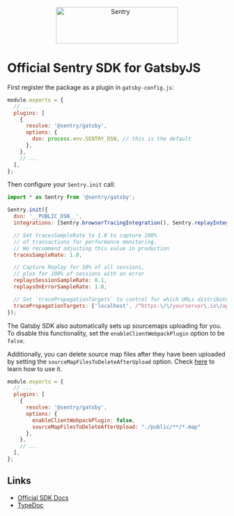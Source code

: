 <p align="center">
  <a href="https://sentry.io/?utm_source=github&utm_medium=logo" target="_blank">
    <img src="https://sentry-brand.storage.googleapis.com/sentry-wordmark-dark-280x84.png" alt="Sentry" width="280" height="84">
  </a>
</p>

# Official Sentry SDK for GatsbyJS

First register the package as a plugin in `gatsby-config.js`:

```javascript
module.exports = {
  // ...
  plugins: [
    {
      resolve: '@sentry/gatsby',
      options: {
        dsn: process.env.SENTRY_DSN, // this is the default
      },
    },
    // ...
  ],
};
```

Then configure your `Sentry.init` call:

```javascript
import * as Sentry from '@sentry/gatsby';

Sentry.init({
  dsn: '__PUBLIC_DSN__',
  integrations: [Sentry.browserTracingIntegration(), Sentry.replayIntegration()],

  // Set tracesSampleRate to 1.0 to capture 100%
  // of transactions for performance monitoring.
  // We recommend adjusting this value in production
  tracesSampleRate: 1.0,

  // Capture Replay for 10% of all sessions,
  // plus for 100% of sessions with an error
  replaysSessionSampleRate: 0.1,
  replaysOnErrorSampleRate: 1.0,

  // Set `tracePropagationTargets` to control for which URLs distributed tracing should be enabled
  tracePropagationTargets: ['localhost', /^https:\/\/yourserver\.io\/api/],
});
```

The Gatsby SDK also automatically sets up sourcemaps uploading for you. To disable this functionality, set the
`enableClientWebpackPlugin` option to be `false`.

Additionally, you can delete source map files after they have been  uploaded by setting the `sourceMapFilesToDeleteAfterUpload` option. Check [here](https://www.npmjs.com/package/@sentry/vite-plugin#sourcemapsfilestodeleteafterupload) to learn how to use it.

```javascript
module.exports = {
  // ...
  plugins: [
    {
      resolve: '@sentry/gatsby',
      options: {
        enableClientWebpackPlugin: false,
        sourceMapFilesToDeleteAfterUpload: "./public/**/*.map"
      },
    },
    // ...
  ],
};
```

## Links

- [Official SDK Docs](https://docs.sentry.io/quickstart/)
- [TypeDoc](http://getsentry.github.io/sentry-javascript/)
